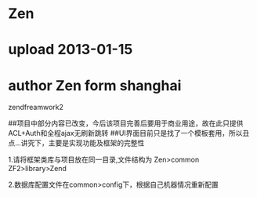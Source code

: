Zen
===

# upload 2013-01-15
# author Zen form shanghai

zendfreamwork2


##项目中部分内容已改变，今后该项目完善后要用于商业用途，故在此只提供ACL+Auth和全程ajax无刷新跳转
##UI界面目前只是找了一个模板套用，所以丑点...讲究下，主要是实现功能及框架的完整性

1.请将框架类库与项目放在同一目录,文件结构为
Zen>common
ZF2>library>Zend

2.数据库配置文件在common>config下，根据自己机器情况重新配置
